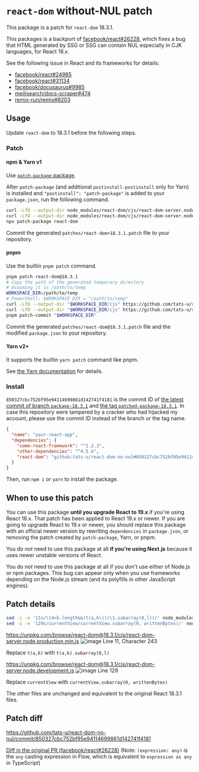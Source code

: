 # `react-dom` without-NUL patch

This package is a patch for `react-dom` 18.3.1.

This packages is a backport of [facebook/react#26228](https://github.com/facebook/react/pull/26228), which fixes a bug that HTML generated by SSG or SSG can contain NUL especially in CJK languages, for React 18.x.

See the following issue in React and its frameworks for details:

- [facebook/react#24985](https://github.com/facebook/react/issues/24985)
- [facebook/react#31134](https://github.com/facebook/react/issues/31134)
- [facebook/docusaurus#9985](https://github.com/facebook/docusaurus/issues/9985)
- [meilisearch/docs-scraper#474](https://github.com/meilisearch/docs-scraper/issues/474)
- [remix-run/remix#8203](https://github.com/remix-run/remix/issues/8203)

## Usage

Update `react-dom` to 18.3.1 before the following steps.

### Patch

#### npm & Yarn v1

Use [`patch-package` package](https://github.com/ds300/patch-package).

After `patch-package` (and additional `postinstall-postinstall` only for Yarn) is installed and `"postinstall": "patch-package"` is added to your `package.json`, run the following command.

```sh
curl -LfO --output-dir node_modules/react-dom/cjs/react-dom-server.node.development.js https://github.com/tats-u/react-dom-no-nul/raw/850327cbc752bf95e94114699861d142741f4181/cjs/react-dom-server.node.development.js
curl -LfO --output-dir node_modules/react-dom/cjs/react-dom-server.node.production.min.js https://github.com/tats-u/react-dom-no-nul/raw/850327cbc752bf95e94114699861d142741f4181/cjs/react-dom-server.node.production.min.js
npx patch-package react-dom
```

Commit the generated `patches/react-dom+18.3.1.patch` file to your repository.

#### pnpm

Use the builtin `pnpm patch` command.

```sh
pnpm patch react-dom@18.3.1
# Copy the path of the generated temporary directory
# Assuming it is /path/to/temp
WORKSPACE_DIR=/path/to/temp
# PowerShell: $WORKSPACE_DIR = "/path/to/temp"
curl -LfO --output-dir "$WORKSPACE_DIR/cjs" https://github.com/tats-u/react-dom-no-nul/raw/850327cbc752bf95e94114699861d142741f4181/cjs/react-dom-server.node.development.js
curl -LfO --output-dir "$WORKSPACE_DIR/cjs" https://github.com/tats-u/react-dom-no-nul/raw/850327cbc752bf95e94114699861d142741f4181/cjs/react-dom-server.node.production.min.js
pnpm patch-commit "$WORKSPACE_DIR"
```

Commit the generated `patches/react-dom@18.3.1.patch` file and the modified `package.json` to your repository.

#### Yarn v2+

It supports the builtin `yarn patch` command like pnpm.

See [the Yarn documentation](https://yarnpkg.com/features/patching) for details.

### Install

`850327cbc752bf95e94114699861d142741f4181` is the commit ID of [the latest commit of branch `package-18.3.1`](https://github.com/tats-u/react-dom-no-nul/tree/package-18.3.1) and [the tag `patched-package-18.3.1`](https://github.com/tats-u/react-dom-no-nul/tree/patched-package-18.3.1). In case this repository were tampered by a cracker who had hijacked my account, please use the commit ID instead of the branch or the tag name.

```json
{
  "name": "your-react-app",
  "dependencies": {
    "some-react-framework": "^1.2.3",
    "other-dependencies": "^4.5.6",
    "react-dom": "github:tats-u/react-dom-no-nul#850327cbc752bf95e94114699861d142741f4181"
  }
}
```

Then, run `npm i` or `yarn` to install the package.

## When to use this patch

You can use this package **until you upgrade React to 19.x** if you're using React 18.x. That patch has been applied to React 19.x or newer. If you are going to upgrade React to 19.x or newer, you should replace this package with an official newer version by rewriting `dependencies` in `package.json`, or removing the patch created by `patch-package`, Yarn, or pnpm.

You do *not* need to use this package at all **if you're using Next.js** because it uses newer unstable versions of React.

You do *not* need to use this package at all if you don't use either of Node.js or npm packages. This bug can appear only when you use frameworks depending on the Node.js stream (and its polyfills in other JavaScript engines).

## Patch details


```sh
sed -i -e '11s/\(d<b.length&&(t(a,k\))/\1.subarray(0,l))/' node_modules/react-dom/cjs/react-dom-server.node.production.min.js
sed -i -e '129s/currentView/currentView.subarray(0, writtenBytes)/' node_modules/react-dom/cjs/react-dom-server.node.development.js
```

https://unpkg.com/browse/react-dom@18.3.1/cjs/react-dom-server.node.production.min.js
![image](https://github.com/user-attachments/assets/3d71dccf-0af5-49f3-b788-db4054a0da49)
Line 11, Character 243

Replace `t(a,k)` with `t(a,k).subarray(0,l)`

https://unpkg.com/browse/react-dom@18.3.1/cjs/react-dom-server.node.development.js
![image](https://github.com/user-attachments/assets/d19f6df9-4d58-4af4-9d6d-2c5844017273)
Line 129

Replace `currentView` with `currentView.subarray(0, writtenBytes)`

The other files are unchanged and equivalent to the original React 18.3.1 files.

## Patch diff

https://github.com/tats-u/react-dom-no-nul/commit/850327cbc752bf95e94114699861d142741f4181

[Diff in the original PR (facebook/react#26228)](https://github.com/facebook/react/pull/26228/files#diff-efdf85acf9fb91d560a8a49ac4f6480c2a4c59c4c67a8b3c0201083326495d7a) (Note: `(expression: any)` is the `any` casting expression in Flow, which is equivalent to `expression as any` in TypeScript)
